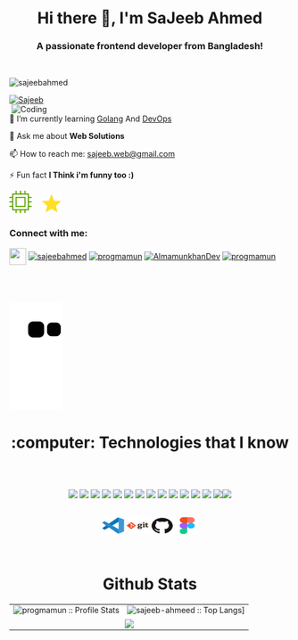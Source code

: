 <h1 align="center">Hi there 👋, I'm SaJeeb Ahmed</h1>
<h3 align="center">A passionate frontend developer from Bangladesh!</h3>
<br>
 
<p align="left"> <img src="https://komarev.com/ghpvc/?username=sajeeb-ahmeed&label=Profile%20views&color=0e75b6&style=flat" alt="sajeebahmed" /> </p>
<p align="left"> <a href="https://twitter.com/j_eeb" target="blank"><img src="https://img.shields.io/twitter/follow/j_eeb?logo=twitter&style=for-the-badge" alt="Sajeeb" /></a </p>
<!-- <h3> Learner From Bangladesh </h3> -->

<img align="right" alt="Coding" width="500" src="https://i.ibb.co/gvhLmCH/undraw-Freelancer-re-irh4.png" alt="sajeeb-ahmeed-kxyt84bp" border="0">

 
🌱 I’m currently learning [Golang](https://golang.org/) And [DevOps](https://www.google.com/search?q=DevOps)

💬 Ask me about **Web Solutions**

📫 How to reach me: sajeeb.web@gmail.com

⚡ Fun fact **I Think i'm funny too :)**



<a href='https://docs.github.com/en/developers'><img src='https://raw.githubusercontent.com/acervenky/animated-github-badges/master/assets/devbadge.gif' width='40' height='40'></a> 
 <a href='https://stars.github.com/'><img src='https://raw.githubusercontent.com/acervenky/animated-github-badges/master/assets/starbadge.gif' width='35' height='35'></a> 
 
<h3>Connect with me: </h3>

<a href="mailto:sajeeb.web@gmail.com" target="_blank" rel="noopener" ><img align="center" src="https://www.pngkey.com/png/full/84-840977_email-png-icon.png" height="30" width="30"/></a>&nbsp;<a href="https://www.linkedin.com/in/sajeeb-ahmed-03477b219/" target="_blank" rel="noopener"></a><a href="https://twitter.com/j_eeb/" target="_blank"><img align="center" src="https://raw.githubusercontent.com/rahuldkjain/github-profile-readme-generator/master/src/images/icons/Social/twitter.svg" alt="sajeebahmed" height="30" width="40" /></a>
<a href="https://www.linkedin.com/in/sajeeb-ahmed-03477b219/" target="_blank"><img align="center" src="https://raw.githubusercontent.com/rahuldkjain/github-profile-readme-generator/master/src/images/icons/Social/linked-in-alt.svg" alt="progmamun" height="30" width="40" /></a>
<a href="https://www.facebook.com/sajeebahmed21/" target="_blank"><img align="center" src="https://raw.githubusercontent.com/rahuldkjain/github-profile-readme-generator/master/src/images/icons/Social/facebook.svg" alt="AlmamunkhanDev" height="30" width="40" /></a>
<a href="https://www.instagram.com/11_fida_/" target="_blank"><img align="center" src="https://raw.githubusercontent.com/rahuldkjain/github-profile-readme-generator/master/src/images/icons/Social/instagram.svg" alt="progmamun" height="30" width="40" /></a>
 <br> <br>   <br>  <br>   <br> 
 ![Snake animation](https://github.com/rafaballerini/rafaballerini/blob/output/github-contribution-grid-snake.svg)
 <br>
<h1 align="center">   :computer: Technologies that I know </h1>
 <br> 
<br>
<p align="center">
<img src="https://img.shields.io/badge/HTML5-E34F26?style=for-the-badge&logo=html5&logoColor=white" height="25"/> <img src="https://img.shields.io/badge/CSS3-1572B6?style=for-the-badge&logo=css3&logoColor=white" height="25"/> <img src="https://img.shields.io/badge/javascript-F7DF1E.svg?&style=for-the-badge&logo=javascript&logoColor=white" height="25"/> <img src="https://img.shields.io/badge/React-20232A?style=for-the-badge&logo=react&logoColor=61DAFB" height="25"/> <img src="https://img.shields.io/badge/React_Router-CA4245?style=for-the-badge&logo=react-router&logoColor=white" height="25"/> <img src=" 	https://img.shields.io/badge/Sass-CC6699?style=for-the-badge&logo=sass&logoColor=white" height="25"/> <img src="https://img.shields.io/badge/Material--UI-0081CB?style=for-the-badge&logo=material-ui&logoColor=white" height="25"/> <img src="https://img.shields.io/badge/Bootstrap-563D7C?style=for-the-badge&logo=bootstrap&logoColor=white" height="25"/> <img src="https://img.shields.io/badge/Tailwind_CSS-38B2AC?style=for-the-badge&logo=tailwind-css&logoColor=white" height="25"/> <img src="https://img.shields.io/badge/Netlify-00C7B7?style=for-the-badge&logo=netlify&logoColor=white" height="25"/> <img src="https://img.shields.io/badge/Heroku-430098?style=for-the-badge&logo=heroku&logoColor=white" height="25"/> <img src="https://img.shields.io/badge/firebase-FFCA28.svg?&style=for-the-badge&logo=firebase&logoColor=white" height="25"/> <img src="https://img.shields.io/badge/Node.js-43853D?style=for-the-badge&logo=node.js&logoColor=white" height="25"/> <img src="https://img.shields.io/badge/-MongoDB-4DB33D?style=flat&logo=mongodb&logoColor=FFFFFF" height="25"/><img src="https://img.shields.io/badge/-MySQL-F29111?style=flat&logo=mysql&logoColor=FFFFFF" height="25"/>
</p>
<br/>
  
 <div style="display: inline_block  " align="center"> 
  <img align="center" alt="Rafael-VSCode" height="30" width="40" src="https://raw.githubusercontent.com/devicons/devicon/master/icons/vscode/vscode-original.svg">
  <img align="center" alt="Rafael-Git" height="30" width="40" src="https://raw.githubusercontent.com/devicons/devicon/master/icons/git/git-original-wordmark.svg">
  <img align="center" alt="Rafael-Git" height="30" width="40" src="https://raw.githubusercontent.com/devicons/devicon/master/icons/github/github-original.svg">
  <img align="center" alt="Rafael-Git" height="30" width="40" src="https://raw.githubusercontent.com/devicons/devicon/master/icons/figma/figma-original.svg">
</div>
 <br/>  
<br>
 
<p align="center">
   <table>
   <h1 align="center">Github Stats</h1>
       <tr>
       <td><img alt="progmamun :: Profile Stats" src="https://github-readme-stats.vercel.app/api?username=sajeeb-ahmeed&theme=blue-green&amp;show_icons=true&amp;count_private=true&amp;hide_border=true" /></td>
       <td><img alt="sajeeb-ahmeed :: Top Langs]" src="https://github-readme-stats.vercel.app/api/top-langs/?username=sajeeb-ahmeed&langs_count=14&theme=blue-green&layout=compact&hide=html"> </td>
     </tr>
     <tr>
        <td colspan="2" align="center"><img  align="center" src="https://github-readme-streak-stats.herokuapp.com?user=sajeeb-ahmeed&theme=blue-green&hide_border=true"></td>
     </tr>
   </table>
</p>
        
<!-- ![GitHub Activity Graph](https://activity-graph.herokuapp.com/graph?username=sajeeb-ahmeed)      -->
